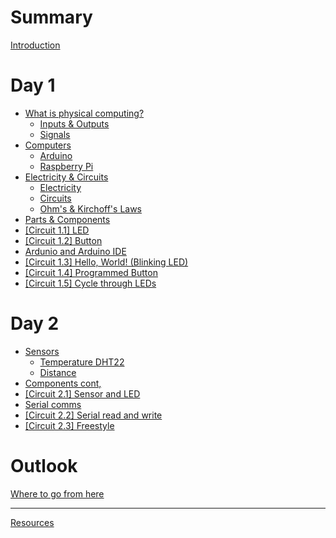 # Summary

[Introduction](./README.md)

# Day 1

- [What is physical computing?](./day1/01-what-is-pc.md)
  - [Inputs & Outputs](./day1/01-01-inputs-outputs.md)
  - [Signals](./day1/01-02-signals.md)
- [Computers](./day1/01-03-computers.md)
  - [Arduino](./day1/01-04-arduino.md)
  - [Raspberry Pi](./day1/01-05-raspi.md)
- [Electricity & Circuits](./day1/02-electricity.md)
  - [Electricity](./day1/02-01-electricity.md)
  - [Circuits](./day1/02-02-circuits.md)
  - [Ohm's & Kirchoff's Laws](./day1/02-01-ohm.md)
- [Parts & Components](./day1/02-components.md)
- [[Circuit 1.1] LED](./day1/circuit1.md)
- [[Circuit 1.2] Button](./day1/circuit2.md)
- [Ardunio and Arduino IDE](./day1/04-arduino-ide.md)
- [[Circuit 1.3] Hello, World! (Blinking LED)](./day1/circuit-3.md)
- [[Circuit 1.4] Programmed Button](./day1/circuit-4.md)
- [[Circuit 1.5] Cycle through LEDs](./day1/circuit-5.md)

# Day 2

- [Sensors](./day2/intro.md)
  - [Temperature DHT22](./day2/intro.md)
  - [Distance](./day2/intro.md)
- [Components cont,](./day2/intro.md)
- [[Circuit 2.1] Sensor and LED](./day2/intro.md)
- [Serial comms](./day2/intro.md)
- [[Circuit 2.2] Serial read and write](./day2/intro.md)
- [[Circuit 2.3] Freestyle](./day2/intro.md)

# Outlook

[Where to go from here]()

-----------

[Resources](./resources.md)
